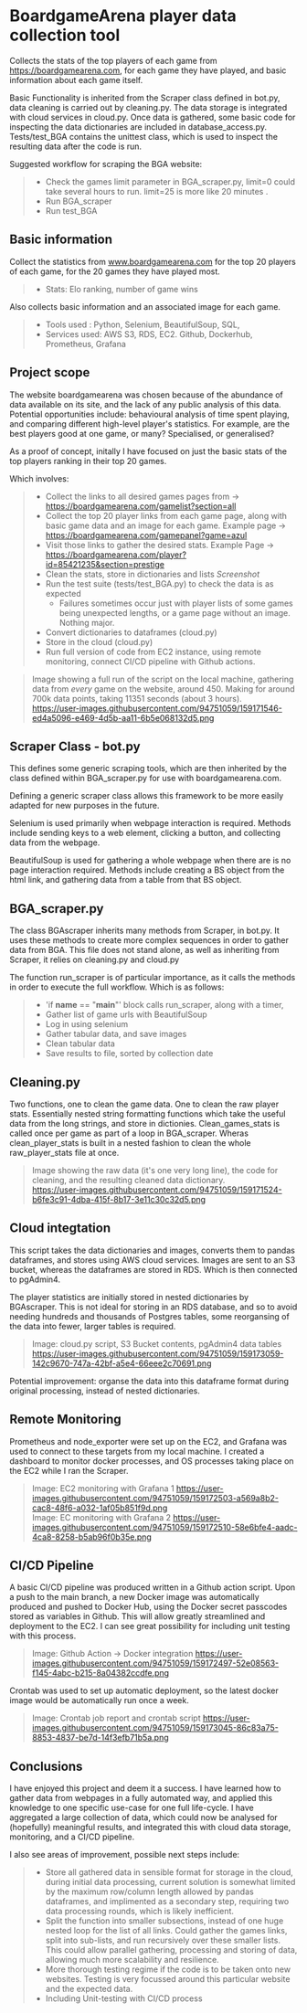 # BoardgameArena player data collection tool
Collects the stats of the top players of each 
game from https://boardgamearena.com, for each game they have played,
and basic information about each game itself. 

Basic Functionality is inherited from the Scraper class defined in bot.py, 
data cleaning is carried out by cleaning.py.
The data storage is integrated with cloud services in cloud.py.
Once data is gathered, some basic code for inspecting the data 
dictionaries are included in database_access.py.
Tests/test_BGA contains the unittest class, which is used to inspect
the resulting data after the code is run.


Suggested workflow for scraping the BGA website:
> - Check the games limit parameter in BGA_scraper.py, 
limit=0 could take several hours to run. limit=25 is more like 20 minutes  .  
> - Run BGA_scraper    
> - Run test_BGA   

## Basic information

Collect the statistics from www.boardgamearena.com for the top 20 players of each game, for the 20 games they have played most.   
> - Stats: Elo ranking, number of game wins   

Also collects basic information and an associated image for each game.   
> - Tools used : Python, Selenium, BeautifulSoup, SQL,   
> - Services used: AWS S3, RDS, EC2. Github, Dockerhub, Prometheus, Grafana   

## Project scope

The website boardgamearena was chosen because of the abundance of data available on its site, and the lack of any public analysis of this data. Potential opportunities include: behavioural analysis of time spent playing, and comparing different high-level player's statistics. For example, are the best players good at one game, or many? Specialised, or generalised?

As a proof of concept, initally I have focused on just the basic stats of the top players ranking in their top 20 games.

Which involves:  
> - Collect the links to all desired games pages from -> https://boardgamearena.com/gamelist?section=all  
> - Collect the top 20 player links from each game page, along with basic game data and an image for each game. Example page -> https://boardgamearena.com/gamepanel?game=azul  
> - Visit those links to gather the desired stats. Example Page -> https://boardgamearena.com/player?id=85421235&section=prestige  
> - Clean the stats, store in dictionaries and lists  *Screenshot*   
> - Run the test suite (tests/test_BGA.py) to check the data is as expected  
>   - Failures sometimes occur just with player lists of some games being unexpected lengths, or a game page without an image. Nothing major.  
> - Convert dictionaries to dataframes (cloud.py)  
> - Store in the cloud (cloud.py)  
> - Run full version of code from EC2 instance, using remote monitoring, connect CI/CD pipeline with Github actions.


> Image showing a full run of the script on the local machine, gathering data from *every* game on the website, around 450. Making for around 700k data points, taking 11351 seconds (about 3 hours).   
https://user-images.githubusercontent.com/94751059/159171546-ed4a5096-e469-4d5b-aa11-6b5e068132d5.png   

## Scraper Class - bot.py

This defines some generic scraping tools, which are then inherited by the class defined within BGA_scraper.py for use with boardgamearena.com. 

Defining a generic scraper class allows this framework to be more easily adapted for new purposes in the future.

Selenium is used primarily when webpage interaction is required. Methods include sending keys to a web element, clicking a button, and collecting data from the webpage.

BeautifulSoup is used for gathering a whole webpage when there are is no page interaction required. Methods include creating a BS object from the html link, and gathering data from a table from that BS object.


## BGA_scraper.py

The class BGAscraper inherits many methods from Scraper, in bot.py. It uses these methods to create more complex sequences in order to gather data from BGA. This file does not stand alone, as well as inheriting from Scraper, it relies on cleaning.py and cloud.py

The function run_scraper is of particular importance, as it calls the methods in order to execute the full workflow. Which is as follows:
> - 'if __name__ == "__main__"' block calls run_scraper, along with a timer,
> - Gather list of game urls with BeautifulSoup
> - Log in using selenium
>  - Gather tabular data, and save images
>  - Clean tabular data
>  - Save results to file, sorted by collection date

## Cleaning.py

Two functions, one to clean the game data. One to clean the raw player stats.
Essentially nested string formatting functions which take the useful data from the long strings, and store in dictionies.
Clean_games_stats is called once per game as part of a loop in BGA_scraper. Wheras clean_player_stats is built in a nested fashion to clean the whole raw_player_stats file at once.   
> Image showing the raw data (it's one very long line), the code for cleaning, and the resulting cleaned data dictionary.   
https://user-images.githubusercontent.com/94751059/159171524-b6fe3c91-4dba-415f-8b17-3e11c30c32d5.png

## Cloud integtation

This script takes the data dictionaries and images, converts them to pandas dataframes, and stores using AWS cloud services. Images are sent to an S3 bucket, whereas the dataframes are stored in RDS. Which is then connected to pgAdmin4.  

The player statistics are initially stored in nested dictionaries by BGAscraper. This is not ideal for storing in an RDS database, and so to avoid needing hundreds and thousands of Postgres tables, some reorgansing of the data into fewer, larger tables is required.   
> Image: cloud.py script, S3 Bucket contents, pgAdmin4 data tables   
https://user-images.githubusercontent.com/94751059/159173059-142c9670-747a-42bf-a5e4-66eee2c70691.png   

Potential improvement: organse the data into this dataframe format during original processing, instead of nested dictionaries. 

## Remote Monitoring

Prometheus and node_exporter were set up on the EC2, and Grafana was used to connect to these targets from my local machine. I created a dashboard to monitor docker processes, and OS processes taking place on the EC2 while I ran the Scraper.
> Image: EC2 monitoring with Grafana 1
https://user-images.githubusercontent.com/94751059/159172503-a569a8b2-cac8-48f6-a032-1af05b851f9d.png   
> Image: EC monitoring with Grafana 2
https://user-images.githubusercontent.com/94751059/159172510-58e6bfe4-aadc-4ca8-8258-b5ab96f0b35e.png

## CI/CD Pipeline
A basic CI/CD pipeline was produced written in a Github action script. Upon a push to the main branch, a new Docker image was automatically produced and pushed to Docker Hub, using the Docker secret passcodes stored as variables in Github. This will allow greatly streamlined and deployment to the EC2. I can see great possibility for including unit testing with this process.    
> Image: Github Action -> Docker integration
https://user-images.githubusercontent.com/94751059/159172497-52e08563-f145-4abc-b215-8a04382ccdfe.png   

Crontab was used to set up automatic deployment, so the latest docker image would be automatically run once a week.  
> Image: Crontab job report and crontab script
https://user-images.githubusercontent.com/94751059/159173045-86c83a75-8853-4837-be7d-14f3efb71b5a.png

## Conclusions

I have enjoyed this project and deem it a success. I have learned how to gather data from webpages in a fully automated way, and applied this knowledge to one specific use-case for one full life-cycle. I have aggregated a large collection of data, which could now be analysed for (hopefully) meaningful results, and integrated this with cloud data storage, monitoring, and a CI/CD pipeline.

I also see areas of improvement, possible next steps include:
> - Store all gathered data in sensible format for storage in the cloud, during initial data processing, current solution is somewhat limited by the maximum row/column length allowed by pandas dataframes, and implimented as a secondary step, requiring two data processing rounds, which is likely inefficient.
>  - Split the function into smaller subsections, instead of one huge nested loop for the list of all links. Could gather the games links, split into sub-lists, and run recursively over these smaller lists. This could allow parallel gathering, processing and storing of data, allowing much more scalability and resilience.
>  - More thorough testing regime if the code is to be taken onto new websites. Testing is very focussed around this particular website and the expected data.
>   - Including Unit-testing with CI/CD process

